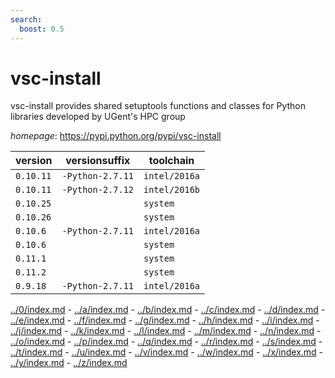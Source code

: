 ```yaml
---
search:
  boost: 0.5
---
```

# vsc-install

vsc-install provides shared setuptools functions and classes for Python libraries  developed by UGent's HPC group

*homepage*: <https://pypi.python.org/pypi/vsc-install>

version | versionsuffix | toolchain
--------|---------------|----------
``0.10.11`` | ``-Python-2.7.11`` | ``intel/2016a``
``0.10.11`` | ``-Python-2.7.12`` | ``intel/2016b``
``0.10.25`` |  | ``system``
``0.10.26`` |  | ``system``
``0.10.6`` | ``-Python-2.7.11`` | ``intel/2016a``
``0.10.6`` |  | ``system``
``0.11.1`` |  | ``system``
``0.11.2`` |  | ``system``
``0.9.18`` | ``-Python-2.7.11`` | ``intel/2016a``

[../0/index.md](0) - [../a/index.md](a) - [../b/index.md](b) - [../c/index.md](c) - [../d/index.md](d) - [../e/index.md](e) - [../f/index.md](f) - [../g/index.md](g) - [../h/index.md](h) - [../i/index.md](i) - [../j/index.md](j) - [../k/index.md](k) - [../l/index.md](l) - [../m/index.md](m) - [../n/index.md](n) - [../o/index.md](o) - [../p/index.md](p) - [../q/index.md](q) - [../r/index.md](r) - [../s/index.md](s) - [../t/index.md](t) - [../u/index.md](u) - [../v/index.md](v) - [../w/index.md](w) - [../x/index.md](x) - [../y/index.md](y) - [../z/index.md](z)

